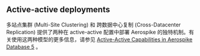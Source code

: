 ## Active-active deployments

多站点集群 (Multi-Site Clustering) 和 跨数据中心复制 (Cross-Datacenter Replication) 提供了两种在 active-active 配置中部署 Aerospike 的独特机制。有关使用这两种模型的更多信息，请参见 [Active-Active Capabilities in Aerospike Database 5](https://www.aerospike.com/blog/active-active-deployments/) 。